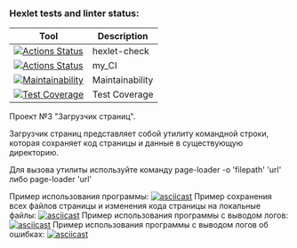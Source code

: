 ### Hexlet tests and linter status:

| Tool                                                                                                                                                                                    | Description     |
|-----------------------------------------------------------------------------------------------------------------------------------------------------------------------------------------|-----------------|
| [![Actions Status](https://github.com/AlexSubach/python-project-51/workflows/hexlet-check/badge.svg)](https://github.com/AlexSubach/python-project-51/actions)                          | hexlet-check    |
| [![Actions Status](https://github.com/AlexSubach/python-project-51/actions/workflows/my_CI.yml/badge.svg)](https://github.com/AlexSubach/python-project-51/actions/workflows/my_CI.yml) | my_CI           |
| [![Maintainability](https://api.codeclimate.com/v1/badges/cf3b9e142a5ceeea1211/maintainability)](https://codeclimate.com/github/AlexSubach/python-project-51/maintainability)           | Maintainability |
| [![Test Coverage](https://api.codeclimate.com/v1/badges/cf3b9e142a5ceeea1211/test_coverage)](https://codeclimate.com/github/AlexSubach/python-project-51/test_coverage)                 | Test Coverage   |


Проект №3 "Загрузчик страниц".

Загрузчик страниц представляет собой утилиту командной строки, которая сохраняет код страницы и данные в существующую директорию.

Для вызова утилиты используйте команду page-loader -o 'filepath' 'url' либо page-loader 'url'

Пример использования программы:
[![asciicast](https://asciinema.org/a/C9I90oBguSzC0KX7pHL0fBExa.svg)](https://asciinema.org/a/C9I90oBguSzC0KX7pHL0fBExa)
Пример сохранения всех файлов страницы и изменения кода страницы на локальные файлы:
[![asciicast](https://asciinema.org/a/XjrY4g3b35gNdx6mO8Aim1X3n.svg)](https://asciinema.org/a/XjrY4g3b35gNdx6mO8Aim1X3n)
Пример использования программы с выводом логов:
[![asciicast](https://asciinema.org/a/t4dZqbs1Qp8IuOzAh5C8GCNvF.svg)](https://asciinema.org/a/t4dZqbs1Qp8IuOzAh5C8GCNvF)
Пример использования программы с выводом логов об ошибках:
[![asciicast](https://asciinema.org/a/hR5WgTzacxDV5mLNCmtrwIYQA.svg)](https://asciinema.org/a/hR5WgTzacxDV5mLNCmtrwIYQA)